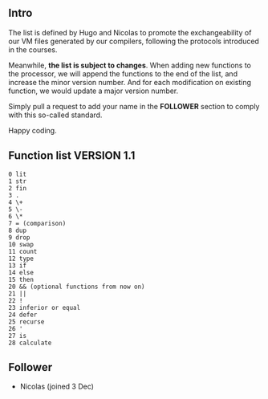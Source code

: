 ## Intro

The list is defined by Hugo and Nicolas to promote the exchangeability of our VM files generated by our compilers, following the protocols introduced in the courses.

Meanwhile, **the list is subject to changes**. When adding new functions to the processor, we will append the functions to the end of the list, and increase the minor version number. And for each modification on existing function, we would update a major version number.

Simply pull a request to add your name in the **FOLLOWER** section to comply with this so-called standard.

Happy coding.

## Function list VERSION 1.1

```
0 lit
1 str
2 fin
3 .
4 \+
5 \-
6 \*
7 = (comparison)
8 dup
9 drop
10 swap
11 count
12 type
13 if
14 else
15 then
20 && (optional functions from now on)
21 ||
22 !
23 inferior or equal
24 defer
25 recurse
26 '
27 is
28 calculate
```

## Follower

+ Nicolas (joined 3 Dec)